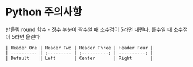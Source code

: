 # Python 주의사항

반올림 round 함수 -  정수 부분이 짝수일 때 소수점이 5라면 내린다, 홀수일 때 소수점이 5라면 올린다

    | Header One | Header Two | Header Three | Header Four |
    | ---------- | :--------- | :----------: | ----------: |
    | Default    | Left       | Center       | Right       |
